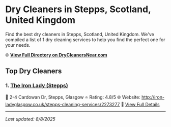 # Dry Cleaners in Stepps, Scotland, United Kingdom

Find the best dry cleaners in Stepps, Scotland, United Kingdom. We've compiled a list of 1 dry cleaning services to help you find the perfect one for your needs.

🌐 **[View Full Directory on DryCleanersNear.com](https://drycleanersnear.com/city/United%20Kingdom/Scotland/Stepps)**

## Top Dry Cleaners

### 1. [The Iron Lady (Stepps)](https://drycleanersnear.com/dryCleaner/6894094bfa09c6c0709d9b3b/the-iron-lady-stepps)
📍 2-4 Cardowan Dr, Stepps, Glasgow
⭐ Rating: 4.8/5
🌐 Website: http://iron-ladyglasgow.co.uk/stepps-cleaning-services/2273277
🔗 [View Full Details](https://drycleanersnear.com/dryCleaner/6894094bfa09c6c0709d9b3b/the-iron-lady-stepps)


---

*Last updated: 8/8/2025*
